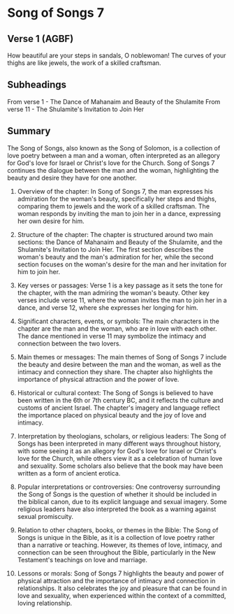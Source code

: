 # Song of Songs 7

## Verse 1 (AGBF)

How beautiful are your steps in sandals, O noblewoman! The curves of your thighs are like jewels, the work of a skilled craftsman.

## Subheadings

From verse 1 - The Dance of Mahanaim and Beauty of the Shulamite
From verse 11 - The Shulamite's Invitation to Join Her

## Summary

The Song of Songs, also known as the Song of Solomon, is a collection of love poetry between a man and a woman, often interpreted as an allegory for God's love for Israel or Christ's love for the Church. Song of Songs 7 continues the dialogue between the man and the woman, highlighting the beauty and desire they have for one another.

1. Overview of the chapter:
In Song of Songs 7, the man expresses his admiration for the woman's beauty, specifically her steps and thighs, comparing them to jewels and the work of a skilled craftsman. The woman responds by inviting the man to join her in a dance, expressing her own desire for him.

2. Structure of the chapter:
The chapter is structured around two main sections: the Dance of Mahanaim and Beauty of the Shulamite, and the Shulamite's Invitation to Join Her. The first section describes the woman's beauty and the man's admiration for her, while the second section focuses on the woman's desire for the man and her invitation for him to join her.

3. Key verses or passages:
Verse 1 is a key passage as it sets the tone for the chapter, with the man admiring the woman's beauty. Other key verses include verse 11, where the woman invites the man to join her in a dance, and verse 12, where she expresses her longing for him.

4. Significant characters, events, or symbols:
The main characters in the chapter are the man and the woman, who are in love with each other. The dance mentioned in verse 11 may symbolize the intimacy and connection between the two lovers.

5. Main themes or messages:
The main themes of Song of Songs 7 include the beauty and desire between the man and the woman, as well as the intimacy and connection they share. The chapter also highlights the importance of physical attraction and the power of love.

6. Historical or cultural context:
The Song of Songs is believed to have been written in the 6th or 7th century BC, and it reflects the culture and customs of ancient Israel. The chapter's imagery and language reflect the importance placed on physical beauty and the joy of love and intimacy.

7. Interpretation by theologians, scholars, or religious leaders:
The Song of Songs has been interpreted in many different ways throughout history, with some seeing it as an allegory for God's love for Israel or Christ's love for the Church, while others view it as a celebration of human love and sexuality. Some scholars also believe that the book may have been written as a form of ancient erotica.

8. Popular interpretations or controversies:
One controversy surrounding the Song of Songs is the question of whether it should be included in the biblical canon, due to its explicit language and sexual imagery. Some religious leaders have also interpreted the book as a warning against sexual promiscuity.

9. Relation to other chapters, books, or themes in the Bible:
The Song of Songs is unique in the Bible, as it is a collection of love poetry rather than a narrative or teaching. However, its themes of love, intimacy, and connection can be seen throughout the Bible, particularly in the New Testament's teachings on love and marriage.

10. Lessons or morals:
Song of Songs 7 highlights the beauty and power of physical attraction and the importance of intimacy and connection in relationships. It also celebrates the joy and pleasure that can be found in love and sexuality, when experienced within the context of a committed, loving relationship.
